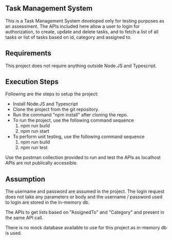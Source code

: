 ## Task Management System

This is a Task Management System developed only for testing purposes as an assessment. The APIs included here allow a user to login for authorization, to create, update and delete tasks, and to fetch a list of all tasks or list of tasks based on id, category and assigned to.

## Requirements

This project does not require anything outside Node.JS and Typescript.

## Execution Steps

Following are the steps to setup the project:

- Install Node.JS and Typescript
- Clone the project from the git repository.
- Run the command "npm install" after cloning the repo.
- To run the project, use the following command sequence
  1. npm run build
  2. npm run start
- To perform unit testing, use the following command sequence
  1. npm run build
  2. npm run test

Use the postman collection provided to run and test the APIs as localhost APIs are not publically accessible.

## Assumption

The username and password are assumed in the project. The login request does not take any parameters or body and the username / password used to login are stored in the in-memory db.

The APIs to get lists based on "AssignedTo" and "Category" and present in the same API call.

There is no mock database available to use for this project as in-memory db is used.
